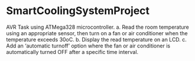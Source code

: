 # SmartCoolingSystemProject
AVR Task using ATMega328 microcontroller.
a. Read the room temperature using an appropriate sensor, then
turn on a fan or air conditioner when the temperature exceeds
30oC.
b. Display the read temperature on an LCD.
c. Add an ‘automatic turnoff’ option where the fan or air conditioner
is automatically turned OFF after a specific time interval.

